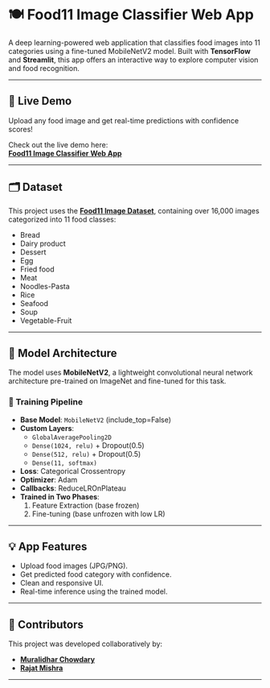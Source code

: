 # 🍽️ Food11 Image Classifier Web App

A deep learning-powered web application that classifies food images into 11 categories using a fine-tuned MobileNetV2 model. Built with **TensorFlow** and **Streamlit**, this app offers an interactive way to explore computer vision and food recognition.

---

## 🚀 Live Demo

Upload any food image and get real-time predictions with confidence scores!

Check out the live demo here:  
[**Food11 Image Classifier Web App**](https://food-classification-project.streamlit.app/)

---

## 🗂️ Dataset

This project uses the [**Food11 Image Dataset**](https://www.kaggle.com/datasets/trolukovich/food11-image-dataset), containing over 16,000 images categorized into 11 food classes:

- Bread  
- Dairy product  
- Dessert  
- Egg  
- Fried food  
- Meat  
- Noodles-Pasta  
- Rice  
- Seafood  
- Soup  
- Vegetable-Fruit

---

## 🧠 Model Architecture

The model uses **MobileNetV2**, a lightweight convolutional neural network architecture pre-trained on ImageNet and fine-tuned for this task.

### 🔧 Training Pipeline

- **Base Model**: `MobileNetV2` (include_top=False)
- **Custom Layers**:
  - `GlobalAveragePooling2D`
  - `Dense(1024, relu)` + Dropout(0.5)
  - `Dense(512, relu)` + Dropout(0.5)
  - `Dense(11, softmax)`
- **Loss**: Categorical Crossentropy
- **Optimizer**: Adam
- **Callbacks**: ReduceLROnPlateau
- **Trained in Two Phases**:
  1. Feature Extraction (base frozen)
  2. Fine-tuning (base unfrozen with low LR)

---

## 💡 App Features

- Upload food images (JPG/PNG).
- Get predicted food category with confidence.
- Clean and responsive UI.
- Real-time inference using the trained model.

---

## 👥 Contributors

This project was developed collaboratively by:

- [**Muralidhar Chowdary**](https://github.com/HighonKode-murli)  
- [**Rajat Mishra**](https://github.com/rajat-mish)  

---
